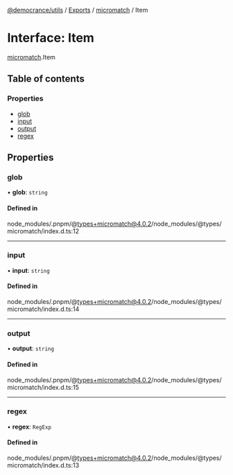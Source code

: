 [@democrance/utils](../README.md) / [Exports](../modules.md) / [micromatch](../modules/micromatch.md) / Item

# Interface: Item

[micromatch](../modules/micromatch.md).Item

## Table of contents

### Properties

- [glob](micromatch.Item.md#glob)
- [input](micromatch.Item.md#input)
- [output](micromatch.Item.md#output)
- [regex](micromatch.Item.md#regex)

## Properties

### glob

• **glob**: `string`

#### Defined in

node_modules/.pnpm/@types+micromatch@4.0.2/node_modules/@types/micromatch/index.d.ts:12

___

### input

• **input**: `string`

#### Defined in

node_modules/.pnpm/@types+micromatch@4.0.2/node_modules/@types/micromatch/index.d.ts:14

___

### output

• **output**: `string`

#### Defined in

node_modules/.pnpm/@types+micromatch@4.0.2/node_modules/@types/micromatch/index.d.ts:15

___

### regex

• **regex**: `RegExp`

#### Defined in

node_modules/.pnpm/@types+micromatch@4.0.2/node_modules/@types/micromatch/index.d.ts:13

